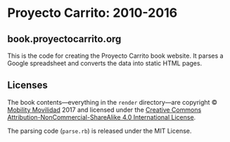 # Proyecto Carrito: 2010-2016

## book.proyectocarrito.org

This is the code for creating the Proyecto Carrito book website. It parses a Google spreadsheet and converts the data into static HTML pages.

## Licenses

The book contents—everything in the `render` directory—are copyright © [Mobility Movilidad](http://mobilitymovilidad.org/) 2017 and licensed under the [Creative Commons Attribution-NonCommercial-ShareAlike 4.0 International License](https://creativecommons.org/licenses/by-nc-sa/4.0/).

The parsing code (`parse.rb`) is released under the MIT License.